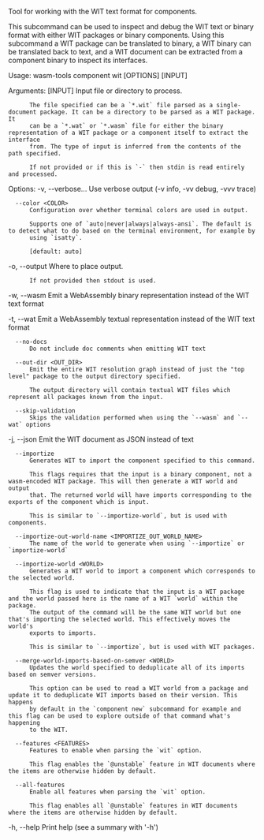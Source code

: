 Tool for working with the WIT text format for components.

This subcommand can be used to inspect and debug the WIT text or binary format with either WIT packages or binary components. Using this
subcommand a WIT package can be translated to binary, a WIT binary can be translated back to text, and a WIT document can be extracted from a
component binary to inspect its interfaces.

Usage: wasm-tools component wit [OPTIONS] [INPUT]

Arguments:
  [INPUT]
          Input file or directory to process.
          
          The file specified can be a `*.wit` file parsed as a single-document package. It can be a directory to be parsed as a WIT package. It
          can be a `*.wat` or `*.wasm` file for either the binary representation of a WIT package or a component itself to extract the interface
          from. The type of input is inferred from the contents of the path specified.
          
          If not provided or if this is `-` then stdin is read entirely and processed.

Options:
  -v, --verbose...
          Use verbose output (-v info, -vv debug, -vvv trace)

      --color <COLOR>
          Configuration over whether terminal colors are used in output.
          
          Supports one of `auto|never|always|always-ansi`. The default is to detect what to do based on the terminal environment, for example by
          using `isatty`.
          
          [default: auto]

  -o, --output <OUTPUT>
          Where to place output.
          
          If not provided then stdout is used.

  -w, --wasm
          Emit a WebAssembly binary representation instead of the WIT text format

  -t, --wat
          Emit a WebAssembly textual representation instead of the WIT text format

      --no-docs
          Do not include doc comments when emitting WIT text

      --out-dir <OUT_DIR>
          Emit the entire WIT resolution graph instead of just the "top level" package to the output directory specified.
          
          The output directory will contain textual WIT files which represent all packages known from the input.

      --skip-validation
          Skips the validation performed when using the `--wasm` and `--wat` options

  -j, --json
          Emit the WIT document as JSON instead of text

      --importize
          Generates WIT to import the component specified to this command.
          
          This flags requires that the input is a binary component, not a wasm-encoded WIT package. This will then generate a WIT world and output
          that. The returned world will have imports corresponding to the exports of the component which is input.
          
          This is similar to `--importize-world`, but is used with components.

      --importize-out-world-name <IMPORTIZE_OUT_WORLD_NAME>
          The name of the world to generate when using `--importize` or `importize-world`

      --importize-world <WORLD>
          Generates a WIT world to import a component which corresponds to the selected world.
          
          This flag is used to indicate that the input is a WIT package and the world passed here is the name of a WIT `world` within the package.
          The output of the command will be the same WIT world but one that's importing the selected world. This effectively moves the world's
          exports to imports.
          
          This is similar to `--importize`, but is used with WIT packages.

      --merge-world-imports-based-on-semver <WORLD>
          Updates the world specified to deduplicate all of its imports based on semver versions.
          
          This option can be used to read a WIT world from a package and update it to deduplicate WIT imports based on their version. This happens
          by default in the `component new` subcommand for example and this flag can be used to explore outside of that command what's happening
          to the WIT.

      --features <FEATURES>
          Features to enable when parsing the `wit` option.
          
          This flag enables the `@unstable` feature in WIT documents where the items are otherwise hidden by default.

      --all-features
          Enable all features when parsing the `wit` option.
          
          This flag enables all `@unstable` features in WIT documents where the items are otherwise hidden by default.

  -h, --help
          Print help (see a summary with '-h')
